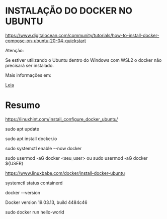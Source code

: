 # INSTALAÇÃO DO DOCKER NO UBUNTU

https://www.digitalocean.com/community/tutorials/how-to-install-docker-compose-on-ubuntu-20-04-quickstart

Atenção:

Se estiver utilizando o Ubuntu dentro do Windows com WSL2 o docker não precisará ser instalado.


Mais informações em:

[Leia](docs/WSL2.md)


# Resumo

https://linuxhint.com/install_configure_docker_ubuntu/

sudo apt update

sudo apt install docker.io

sudo systemctl enable --now docker

sudo usermod -aG docker <seu_user>
ou
sudo usermod -aG docker ${USER}

https://www.linuxbabe.com/docker/install-docker-ubuntu

systemctl status containerd

docker --version

Docker version 19.03.13, build 4484c46

sudo docker run hello-world


